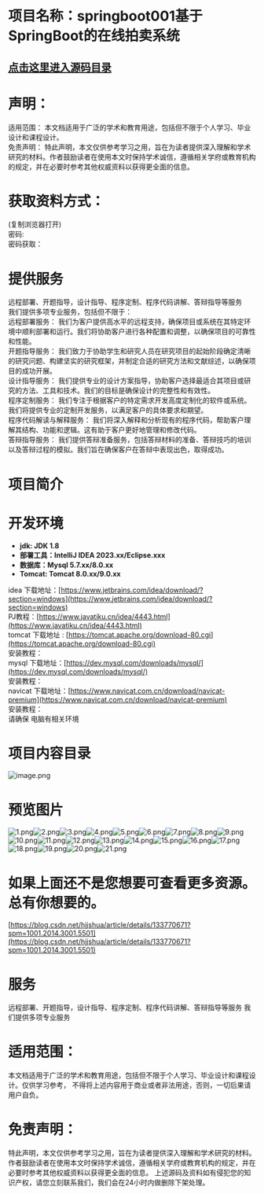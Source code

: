 <a name="MlUKY"></a>
# 项目名称：springboot001基于SpringBoot的在线拍卖系统
<a name="Uezi0"></a>
## [点击这里进入源码目录](https://blog.csdn.net/hjjshua/article/details/133770671?spm=1001.2014.3001.5501)

<a name="dNCAb"></a>
# 声明：
适用范围： 本文档适用于广泛的学术和教育用途，包括但不限于个人学习、毕业设计和课程设计。<br />免责声明： 特此声明，本文仅供参考学习之用，旨在为读者提供深入理解和学术研究的材料。作者鼓励读者在使用本文时保持学术诚信，遵循相关学府或教育机构的规定，并在必要时参考其他权威资料以获得更全面的信息。

<a name="nvCWc"></a>
# 获取资料方式：
(复制浏览器打开)<br />密码:<br />密码获取：
<a name="kI0g2"></a>
# 提供服务
远程部署、开题指导，设计指导、程序定制、程序代码讲解、答辩指导等服务<br />我们提供多项专业服务，包括但不限于：<br />远程部署服务： 我们为客户提供高水平的远程支持，确保项目或系统在其特定环境中顺利部署和运行。我们将协助客户进行各种配置和调整，以确保项目的可靠性和性能。<br />开题指导服务： 我们致力于协助学生和研究人员在研究项目的起始阶段确定清晰的研究问题、构建坚实的研究框架，并制定合适的研究方法和文献综述，以确保项目的成功开展。<br />设计指导服务： 我们提供专业的设计方案指导，协助客户选择最适合其项目或研究的方法、工具和技术。我们的目标是确保设计的完整性和有效性。<br />程序定制服务： 我们专注于根据客户的特定需求开发高度定制化的软件或系统。我们将提供专业的定制开发服务，以满足客户的具体要求和期望。<br />程序代码解读与解释服务： 我们将深入解释和分析现有的程序代码，帮助客户理解其结构、功能和逻辑。这有助于客户更好地管理和修改代码。<br />答辩指导服务： 我们提供答辩准备服务，包括答辩材料的准备、答辩技巧的培训以及答辩过程的模拟。我们旨在确保客户在答辩中表现出色，取得成功。
<a name="miPsU"></a>
# 项目简介
<a name="Xv3ng"></a>
# 开发环境

- **jdk: JDK 1.8**
- **部署工具：IntelliJ IDEA 2023.xx/Eclipse.xxx**
- **数据库：Mysql 5.7.xx/8.0.xx**
- **Tomcat: Tomcat 8.0.xx/9.0.xx**

idea 下载地址：[https://www.jetbrains.com/idea/download/?section=windows](https://www.jetbrains.com/idea/download/?section=windows)<br />PJ教程：[https://www.javatiku.cn/idea/4443.html](https://www.javatiku.cn/idea/4443.html)<br />tomcat 下载地址 : [https://tomcat.apache.org/download-80.cgi](https://tomcat.apache.org/download-80.cgi)<br />安装教程：<br />mysql 下载地址：[https://dev.mysql.com/downloads/mysql/](https://dev.mysql.com/downloads/mysql/)<br />安装教程：<br />navicat 下载地址：[https://www.navicat.com.cn/download/navicat-premium](https://www.navicat.com.cn/download/navicat-premium)<br />安装教程：<br />请确保 电脑有相关环境
<a name="IBFYN"></a>
# 项目内容目录
![image.png](https://cdn.nlark.com/yuque/0/2023/png/38608205/1697868034601-0e051afb-aad1-4cfa-bffb-d7c47821ef09.png#averageHue=%23e8f1b0&clientId=u1abd1c96-d9aa-4&from=paste&height=390&id=u390d6d25&originHeight=439&originWidth=952&originalType=binary&ratio=1.125&rotation=0&showTitle=false&size=55102&status=done&style=none&taskId=u48e6ee9a-93a0-44e7-a7c1-3f733782a39&title=&width=846.2222222222222)

<a name="uKwwC"></a>
# 预览图片

![1.png](https://cdn.nlark.com/yuque/0/2023/png/38608205/1697868135198-1877f15a-794f-4ee9-a578-5e8a8a193aa4.png#averageHue=%234e5351&clientId=u1abd1c96-d9aa-4&from=paste&height=524&id=u0a03fdfc&originHeight=589&originWidth=1267&originalType=binary&ratio=1.125&rotation=0&showTitle=false&size=733658&status=done&style=none&taskId=ueacc3901-7cd0-4724-bb71-9830cc78dc4&title=&width=1126.2222222222222)![2.png](https://cdn.nlark.com/yuque/0/2023/png/38608205/1697868134573-5a33b1d8-4219-4249-a768-02cf6276e4cb.png#averageHue=%23bcc3cd&clientId=u1abd1c96-d9aa-4&from=paste&height=502&id=ub877375d&originHeight=565&originWidth=1268&originalType=binary&ratio=1.125&rotation=0&showTitle=false&size=52949&status=done&style=none&taskId=u82a50d15-a8a8-4848-ae4c-d255e93229d&title=&width=1127.111111111111)![3.png](https://cdn.nlark.com/yuque/0/2023/png/38608205/1697868134602-732c43bd-35e1-439f-97b5-fb70c2a757c1.png#averageHue=%23b5bdc7&clientId=u1abd1c96-d9aa-4&from=paste&height=503&id=ube28e1e7&originHeight=566&originWidth=1269&originalType=binary&ratio=1.125&rotation=0&showTitle=false&size=60642&status=done&style=none&taskId=ud805617c-097d-4fc4-b4cc-c6839fa3451&title=&width=1128)![4.png](https://cdn.nlark.com/yuque/0/2023/png/38608205/1697868134687-2769d2af-0321-48e8-83af-7d2e7327d041.png#averageHue=%239fa9b7&clientId=u1abd1c96-d9aa-4&from=paste&height=504&id=u268184fb&originHeight=567&originWidth=1268&originalType=binary&ratio=1.125&rotation=0&showTitle=false&size=158227&status=done&style=none&taskId=u945637e0-2ebf-4743-a91c-d8c8704b3e6&title=&width=1127.111111111111)![5.png](https://cdn.nlark.com/yuque/0/2023/png/38608205/1697868134657-d7398831-b25a-415e-9814-5159cf3c5144.png#averageHue=%23a4aebb&clientId=u1abd1c96-d9aa-4&from=paste&height=488&id=u79d666c8&originHeight=549&originWidth=1266&originalType=binary&ratio=1.125&rotation=0&showTitle=false&size=86138&status=done&style=none&taskId=u69ca5e91-570c-4617-ba54-9181d17b1b7&title=&width=1125.3333333333333)![6.png](https://cdn.nlark.com/yuque/0/2023/png/38608205/1697868135010-3d5f8195-e3dc-4627-ae52-54bd96a372ad.png#averageHue=%239aa1af&clientId=u1abd1c96-d9aa-4&from=paste&height=510&id=udbdc5c7d&originHeight=574&originWidth=1268&originalType=binary&ratio=1.125&rotation=0&showTitle=false&size=147698&status=done&style=none&taskId=ufede9c95-fba7-4b78-ae4a-915315eda0b&title=&width=1127.111111111111)![7.png](https://cdn.nlark.com/yuque/0/2023/png/38608205/1697868135041-b7f15bb8-830d-4266-99d3-b43576615aa9.png#averageHue=%2398a0ac&clientId=u1abd1c96-d9aa-4&from=paste&height=514&id=u2a12188c&originHeight=578&originWidth=1268&originalType=binary&ratio=1.125&rotation=0&showTitle=false&size=121534&status=done&style=none&taskId=u0fc831cb-4c54-421b-83ec-05321ec7c76&title=&width=1127.111111111111)![8.png](https://cdn.nlark.com/yuque/0/2023/png/38608205/1697868135093-a6e224a9-b26a-479c-85ff-7a52cdbdceea.png#averageHue=%2396a0af&clientId=u1abd1c96-d9aa-4&from=paste&height=513&id=u03050f89&originHeight=577&originWidth=1267&originalType=binary&ratio=1.125&rotation=0&showTitle=false&size=123781&status=done&style=none&taskId=u9adab230-b6d0-4bc3-a69c-6ca991c5512&title=&width=1126.2222222222222)![9.png](https://cdn.nlark.com/yuque/0/2023/png/38608205/1697868135139-63bf81d0-6158-4a5e-a47f-da0617414506.png#averageHue=%23b4bcc8&clientId=u1abd1c96-d9aa-4&from=paste&height=500&id=u62d9d51b&originHeight=563&originWidth=1268&originalType=binary&ratio=1.125&rotation=0&showTitle=false&size=95302&status=done&style=none&taskId=u6471332c-3a11-4bf2-9a63-6401ccb49e9&title=&width=1127.111111111111)![10.png](https://cdn.nlark.com/yuque/0/2023/png/38608205/1697868135395-7b91dda4-7a91-4861-9db3-0e097b7d72b1.png#averageHue=%23aab5c3&clientId=u1abd1c96-d9aa-4&from=paste&height=508&id=u0da81d6f&originHeight=572&originWidth=1268&originalType=binary&ratio=1.125&rotation=0&showTitle=false&size=98319&status=done&style=none&taskId=uf3807862-f575-466b-b70d-802a69305ec&title=&width=1127.111111111111)![11.png](https://cdn.nlark.com/yuque/0/2023/png/38608205/1697868135461-cbcacd61-6a12-4283-be50-4ed0549078b8.png#averageHue=%239da4b2&clientId=u1abd1c96-d9aa-4&from=paste&height=508&id=u9f536e69&originHeight=572&originWidth=1267&originalType=binary&ratio=1.125&rotation=0&showTitle=false&size=107872&status=done&style=none&taskId=u05f965bb-c8da-4e42-941d-438fa20681f&title=&width=1126.2222222222222)![12.png](https://cdn.nlark.com/yuque/0/2023/png/38608205/1697868135473-22057693-f593-4565-9f61-be47bf0efdcd.png#averageHue=%23dedfe4&clientId=u1abd1c96-d9aa-4&from=paste&height=499&id=udbe57901&originHeight=561&originWidth=1268&originalType=binary&ratio=1.125&rotation=0&showTitle=false&size=77159&status=done&style=none&taskId=u755ff101-6e30-4a95-8d35-5298dced1ef&title=&width=1127.111111111111)![13.png](https://cdn.nlark.com/yuque/0/2023/png/38608205/1697868135514-e6e915c6-e7ab-4ab0-82b0-4814a973394a.png#averageHue=%23a8b2be&clientId=u1abd1c96-d9aa-4&from=paste&height=461&id=u3681537d&originHeight=519&originWidth=1267&originalType=binary&ratio=1.125&rotation=0&showTitle=false&size=74941&status=done&style=none&taskId=ufbf3b780-3f3a-46a2-b68a-7db31ca6870&title=&width=1126.2222222222222)![14.png](https://cdn.nlark.com/yuque/0/2023/png/38608205/1697868135653-64f71f77-37de-4fe0-98dc-27a5df29e769.png#averageHue=%23aeb7c3&clientId=u1abd1c96-d9aa-4&from=paste&height=469&id=u50970af5&originHeight=528&originWidth=1266&originalType=binary&ratio=1.125&rotation=0&showTitle=false&size=68943&status=done&style=none&taskId=uaaba72ac-465f-4e1e-98f2-256f6fa5eb8&title=&width=1125.3333333333333)![15.png](https://cdn.nlark.com/yuque/0/2023/png/38608205/1697868135735-dd518fcc-6534-4901-b549-37ff34eac675.png#averageHue=%23a4aeba&clientId=u1abd1c96-d9aa-4&from=paste&height=462&id=u654b0486&originHeight=520&originWidth=1267&originalType=binary&ratio=1.125&rotation=0&showTitle=false&size=81455&status=done&style=none&taskId=u122016ef-2060-4558-9bfb-6520ff68aa5&title=&width=1126.2222222222222)![16.png](https://cdn.nlark.com/yuque/0/2023/png/38608205/1697868136361-43124794-e0c1-48cd-816c-f8074af405aa.png#averageHue=%2332a747&clientId=u1abd1c96-d9aa-4&from=paste&height=468&id=u05092d99&originHeight=527&originWidth=1268&originalType=binary&ratio=1.125&rotation=0&showTitle=false&size=527370&status=done&style=none&taskId=ufc6866d1-63ec-41cc-9c20-8f42dfa2e9e&title=&width=1127.111111111111)![17.png](https://cdn.nlark.com/yuque/0/2023/png/38608205/1697868136526-ca1af5e7-e4f0-4d14-870e-34b6821aa632.png#averageHue=%234f92b9&clientId=u1abd1c96-d9aa-4&from=paste&height=540&id=u894c89ff&originHeight=608&originWidth=1259&originalType=binary&ratio=1.125&rotation=0&showTitle=false&size=767415&status=done&style=none&taskId=u24846a36-1771-49b5-bbc2-006a1b91335&title=&width=1119.111111111111)![18.png](https://cdn.nlark.com/yuque/0/2023/png/38608205/1697868136568-eee378db-4546-4930-9c7e-304824d6a3bf.png#averageHue=%234e96bc&clientId=u1abd1c96-d9aa-4&from=paste&height=524&id=u08882b34&originHeight=589&originWidth=1265&originalType=binary&ratio=1.125&rotation=0&showTitle=false&size=730295&status=done&style=none&taskId=u763d614f-f940-4a4a-8672-38128de0284&title=&width=1124.4444444444443)![19.png](https://cdn.nlark.com/yuque/0/2023/png/38608205/1697868136273-92e21ba4-a460-4b9c-b07f-0aec847faf7b.png#averageHue=%23dadadc&clientId=u1abd1c96-d9aa-4&from=paste&height=461&id=u315c45e6&originHeight=519&originWidth=1268&originalType=binary&ratio=1.125&rotation=0&showTitle=false&size=174817&status=done&style=none&taskId=u3c5e81cc-4dfe-4fbe-a0fc-aa24e834711&title=&width=1127.111111111111)![20.png](https://cdn.nlark.com/yuque/0/2023/png/38608205/1697868136448-b23d506f-a8fc-43b6-9d48-3a7279e60b29.png#averageHue=%2326b475&clientId=u1abd1c96-d9aa-4&from=paste&height=516&id=u83f26451&originHeight=580&originWidth=1268&originalType=binary&ratio=1.125&rotation=0&showTitle=false&size=338240&status=done&style=none&taskId=u81c2cc80-db51-46b9-8524-fdd7a480e70&title=&width=1127.111111111111)![21.png](https://cdn.nlark.com/yuque/0/2023/png/38608205/1697868136619-7e3ad39a-2e63-4f82-85cf-62f0ab0352e5.png#averageHue=%2325b376&clientId=u1abd1c96-d9aa-4&from=paste&height=461&id=u79b60752&originHeight=519&originWidth=1267&originalType=binary&ratio=1.125&rotation=0&showTitle=false&size=252147&status=done&style=none&taskId=uad335888-3ae3-4cc7-b0ac-211650034bf&title=&width=1126.2222222222222)
<a name="uT50Y"></a>
# 如果上面还不是您想要可查看更多资源。总有你想要的。
[https://blog.csdn.net/hjjshua/article/details/133770671?spm=1001.2014.3001.5501](https://blog.csdn.net/hjjshua/article/details/133770671?spm=1001.2014.3001.5501)
<a name="wTQLC"></a>
# 服务
远程部署、开题指导，设计指导、程序定制、程序代码讲解、答辩指导等服务 我们提供多项专业服务
<a name="nLbKj"></a>
# 适用范围：
本文档适用于广泛的学术和教育用途，包括但不限于个人学习、毕业设计和课程设计。仅供学习参考， 不得将上述内容用于商业或者非法用途，否则，一切后果请用户自负。
<a name="HU23Z"></a>
# 免责声明：
特此声明，本文仅供参考学习之用，旨在为读者提供深入理解和学术研究的材料。作者鼓励读者在使用本文时保持学术诚信，遵循相关学府或教育机构的规定，并在必要时参考其他权威资料以获得更全面的信息。 上述源码及资料如有侵犯您的知识产权，请您立刻联系我们，我们会在24小时内做删除下架处理。




